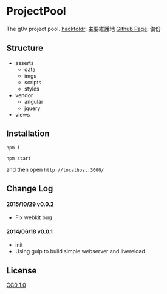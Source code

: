 ProjectPool
=============
The g0v project pool.
[hackfoldr](http://hackfoldr.org/projectpool): 主要維護地
[Github Page](http://g0v.github.io/projectPool/): 備份

## Structure

- asserts
    + data
    + imgs
    + scripts
    + styles
- vendor
    + angular
    + jquery
- views

## Installation

`npm i`

`npm start`

and then open `http://localhost:3000/`

## Change Log

#### 2015/10/29 v0.0.2
- Fix webkit bug

#### 2014/06/18 v0.0.1
- init
- Using gulp to build simple webserver and livereload

## License

[CC0 1.0](https://creativecommons.org/publicdomain/zero/1.0/deed.zh_TW)
